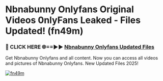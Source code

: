 # Nbnabunny Onlyfans Original Videos 0nlyFans Leaked - Files Updated! (fn49m)

<h3>🔴 CLICK HERE 🌐==►► <a href="https://tinyurl.com/ehrbuxhb" rel="nofollow">Nbnabunny Onlyfans Updated Files</a></h3>

Get Nbnabunny Onlyfans and all content. Now you can access all videos and pictures of Nbnabunny Onlyfans. New Updated Files 2025!

[![fn49m](https://i.imgur.com/lVYEuWS.gif)](https://tinyurl.com/ehrbuxhb)
